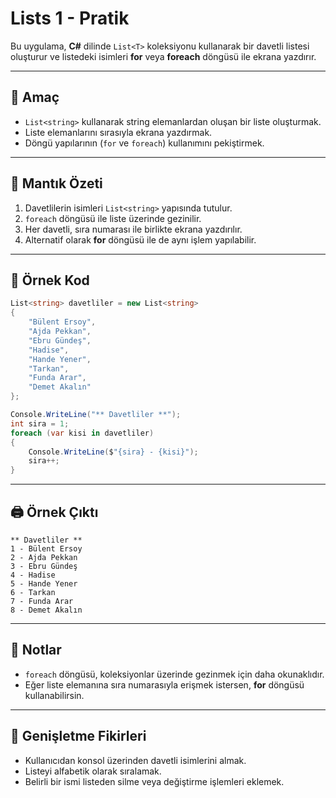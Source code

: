 # Lists 1 - Pratik 

Bu uygulama, **C#** dilinde `List<T>` koleksiyonu kullanarak bir davetli listesi oluşturur ve listedeki isimleri **for** veya **foreach** döngüsü ile ekrana yazdırır.

---

## 🎯 Amaç

* `List<string>` kullanarak string elemanlardan oluşan bir liste oluşturmak.
* Liste elemanlarını sırasıyla ekrana yazdırmak.
* Döngü yapılarının (`for` ve `foreach`) kullanımını pekiştirmek.

---

## 🧠 Mantık Özeti

1. Davetlilerin isimleri `List<string>` yapısında tutulur.
2. `foreach` döngüsü ile liste üzerinde gezinilir.
3. Her davetli, sıra numarası ile birlikte ekrana yazdırılır.
4. Alternatif olarak **for** döngüsü ile de aynı işlem yapılabilir.

---

## 📁 Örnek Kod

```csharp
List<string> davetliler = new List<string>
{
    "Bülent Ersoy",
    "Ajda Pekkan",
    "Ebru Gündeş",
    "Hadise",
    "Hande Yener",
    "Tarkan",
    "Funda Arar",
    "Demet Akalın"
};

Console.WriteLine("** Davetliler **");
int sira = 1;
foreach (var kisi in davetliler)
{
    Console.WriteLine($"{sira} - {kisi}");
    sira++;
}
```

---

## 🖨️ Örnek Çıktı

```
** Davetliler **
1 - Bülent Ersoy
2 - Ajda Pekkan
3 - Ebru Gündeş
4 - Hadise
5 - Hande Yener
6 - Tarkan
7 - Funda Arar
8 - Demet Akalın
```

---

## 📌 Notlar

* `foreach` döngüsü, koleksiyonlar üzerinde gezinmek için daha okunaklıdır.
* Eğer liste elemanına sıra numarasıyla erişmek istersen, **for** döngüsü kullanabilirsin.

---

## 🔧 Genişletme Fikirleri

* Kullanıcıdan konsol üzerinden davetli isimlerini almak.
* Listeyi alfabetik olarak sıralamak.
* Belirli bir ismi listeden silme veya değiştirme işlemleri eklemek.
